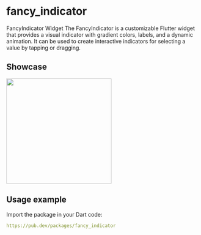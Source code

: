 # fancy_indicator

FancyIndicator Widget
The FancyIndicator is a customizable Flutter widget that provides a visual indicator with gradient colors, labels, and a dynamic animation. It can be used to create interactive indicators for selecting a value by tapping or dragging.

## Showcase
<img src=https://github.com/akmaljon1016/fancy_indicator/blob/main/screen_record.gif  height="275">

## Usage example
Import the package in your Dart code:

   ```yaml
   https://pub.dev/packages/fancy_indicator
   ```  
